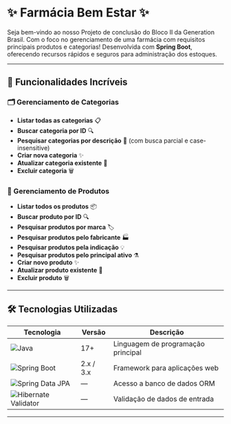 # ✨ Farmácia Bem Estar ✨

Seja bem-vindo ao nosso Projeto de conclusão do Bloco II da Generation Brasil.
Com o foco no gerenciamento de uma farmácia com requisitos principais produtos e categorias! Desenvolvida com **Spring Boot**, oferecendo recursos rápidos e seguros para administração dos estoques.

---

## 🚀 Funcionalidades Incríveis

### 🗂️ Gerenciamento de Categorias
- **Listar todas as categorias** 📋
- **Buscar categoria por ID** 🔍
- **Pesquisar categorias por descrição** 📝 (com busca parcial e case-insensitive)
- **Criar nova categoria** ✨
- **Atualizar categoria existente** 🔄
- **Excluir categoria** 🗑️

### 💊 Gerenciamento de Produtos
- **Listar todos os produtos** 📦
- **Buscar produto por ID** 🔍
- **Pesquisar produtos por marca** 🏷️
- **Pesquisar produtos pelo fabricante** 🏭
- **Pesquisar produtos pela indicação** 💡
- **Pesquisar produtos pelo principal ativo** ⚗️
- **Criar novo produto** ✨
- **Atualizar produto existente** 🔄
- **Excluir produto** 🗑️

---

## 🛠️ Tecnologias Utilizadas

| Tecnologia             | Versão     | Descrição                                              |
|------------------------|------------|--------------------------------------------------------|
| ![Java](https://img.shields.io/badge/Java-17-blue) | 17+        | Linguagem de programação principal                     |
| ![Spring Boot](https://img.shields.io/badge/Spring%20Boot-2.x%20/%203.x-brightgreen) | 2.x / 3.x | Framework para aplicações web                          |
| ![Spring Data JPA](https://img.shields.io/badge/Spring%20Data%20JPA-brightyellow) | —          | Acesso a banco de dados ORM                           |
| ![Hibernate Validator](https://img.shields.io/badge/Validator-brightblue) | —          | Validação de dados de entrada                         |

---
